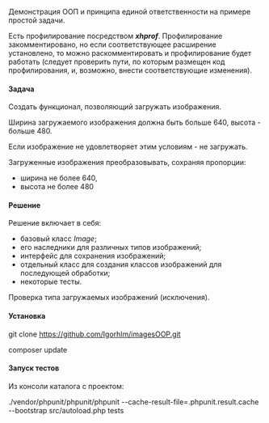 Демонстрация ООП и принципа единой ответственности на примере простой задачи.

Есть профилирование посредством ***xhprof***.
Профилирование закомментировано, но если соответствующее расширение установлено, 
то можно раскомментировать и профилирование будет работать (следует проверить пути,
по которым размещен код профилирования, и, возможно, внести соответствующие изменения). 

#### Задача
Создать функционал, позволяющий загружать изображения.

Ширина загружаемого изображения должна быть больше 640, высота - больше 480.

Если изображение не удовлетворяет этим условиям - не загружать.

Загруженные изображения преобразовывать, сохраняя пропорции:
- ширина не более 640,
- высота не более 480

#### Решение
Решение включает в себя:
- базовый класс *Image*;
- его наследники для различных типов изображений;
- интерфейс для сохранения изображений;
- отдельный класс для создания классов изображений для последующей обработки;
- некоторые тесты.

Проверка типа загружаемых изображений (исключения).

#### Установка
git clone https://github.com/Igorhlm/imagesOOP.git

composer update

#### Запуск тестов 
Из консоли каталога с проектом:

./vendor/phpunit/phpunit/phpunit --cache-result-file=.phpunit.result.cache --bootstrap src/autoload.php tests
